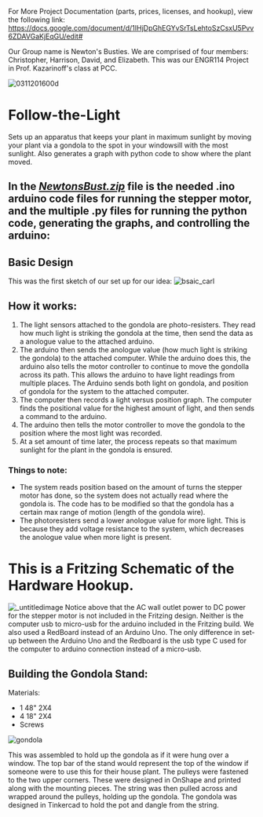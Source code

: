 For More Project Documentation (parts, prices, licenses, and hookup), view the following link: https://docs.google.com/document/d/1IHjDpGhEGYvSrTsLehtoSzCsxU5Pvv6ZDAVGaKjEqGU/edit#

Our Group name is Newton's Busties. We are comprised of four members: Christopher, Harrison, David, and Elizabeth. This was our ENGR114 Project in Prof. Kazarinoff's class at PCC. 

![0311201600d](https://user-images.githubusercontent.com/59817284/76693640-dd3ff200-6625-11ea-91cb-a7ed8ea43dd8.jpg)

# Follow-the-Light
Sets up an apparatus that keeps your plant in maximum sunlight by moving your plant via a gondola to the spot in your windowsill with the most sunlight. Also generates a graph with python code to show where the plant moved.


## In the *[NewtonsBust.zip](https://github.com/CrazedCrusade/Follow-the-Light/files/4335050/NewtonsBust.zip)* file is the needed .ino arduino code files for running the stepper motor, and the multiple .py files for running the python code, generating the graphs, and controlling the arduino:

## Basic Design
This was the first sketch of our set up for our idea:
![bsaic_carl](https://user-images.githubusercontent.com/59817284/76691707-099a4500-660b-11ea-95ea-d6d4f9a05dc5.png)

## How it works:
1)  The light sensors attached to the gondola are photo-resisters. They read how much light is striking the gondola at the time, then send the data as a anologue value to the attached arduino.
2)  The arduino then sends the anologue value (how much light is striking the gondola) to the attached computer. While the arduino does this, the arduino also tells the motor controller to continue to move the gondolla across its path. This allows the arduino to have light readings from multiple places. The Arduino sends both light on gondola, and position of gondola for the system to the attached computer.
3)  The computer then records a light versus position graph. The computer finds the positional value for the highest amount of light, and then sends a command to the arduino.
4)  The arduino then tells the motor controller to move the gondola to the position where the most light was recorded.
5)  At a set amount of time later, the process repeats so that maximum sunlight for the plant in the gondola is ensured.

### Things to note: 
* The system reads position based on the amount of turns the stepper motor has done, so the system does not actually read where the gondola is. The code has to be modified so that the gondola has a certain max range of motion (length of the gondola wire). 
* The photoresisters send a lower anologue value for more light. This is because they add voltage resistance to the system, which decreases the anologue value when more light is present.


# This is a Fritzing Schematic of the Hardware Hookup. 
![_untitledimage](https://user-images.githubusercontent.com/59817284/76695519-bee5f080-663d-11ea-8ce2-75ae3b9318ef.png)
Notice above that the AC wall outlet power to DC power for the stepper motor is not included in the Fritzing design. Neither is the computer usb to micro-usb for the arduino included in the Fritzing build. We also used a RedBoard instead of an Arduino Uno. The only difference in set-up between the Arduino Uno and the Redboard is the usb type C used for the computer to arduino connection instead of a micro-usb.


## Building the Gondola Stand:
Materials:
* 1 48" 2X4 
* 4 18" 2X4
* Screws

![gondola](https://user-images.githubusercontent.com/62195067/76709708-23489480-66be-11ea-8cb3-5612e4e13648.jpg)

This was assembled to hold up the gondola as if it were hung over a window. The top bar of the stand would represent the top of the window if someone were to use this for their house plant. The pulleys were fastened to the two upper corners. These were designed in OnShape and printed along with the mounting pieces. The string was then pulled across and wrapped around the pulleys, holding up the gondola. The gondola was designed in Tinkercad to hold the pot and dangle from the string. 
